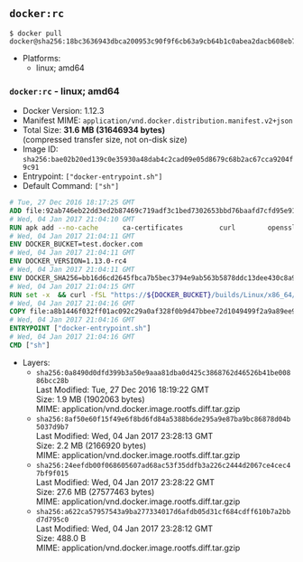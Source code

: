 ## `docker:rc`

```console
$ docker pull docker@sha256:18bc3636943dbca200953c90f9f6cb63a9cb64b1c0abea2dacb608eb7f5a6648
```

-	Platforms:
	-	linux; amd64

### `docker:rc` - linux; amd64

-	Docker Version: 1.12.3
-	Manifest MIME: `application/vnd.docker.distribution.manifest.v2+json`
-	Total Size: **31.6 MB (31646934 bytes)**  
	(compressed transfer size, not on-disk size)
-	Image ID: `sha256:bae02b20ed139c0e35930a48dab4c2cad09e05d8679c68b2ac67cca9204f9c91`
-	Entrypoint: `["docker-entrypoint.sh"]`
-	Default Command: `["sh"]`

```dockerfile
# Tue, 27 Dec 2016 18:17:25 GMT
ADD file:92ab746eb22dd3ed2b87469c719adf3c1bed7302653bbd76baafd7cfd95e911e in / 
# Wed, 04 Jan 2017 21:04:10 GMT
RUN apk add --no-cache 		ca-certificates 		curl 		openssl
# Wed, 04 Jan 2017 21:04:11 GMT
ENV DOCKER_BUCKET=test.docker.com
# Wed, 04 Jan 2017 21:04:11 GMT
ENV DOCKER_VERSION=1.13.0-rc4
# Wed, 04 Jan 2017 21:04:11 GMT
ENV DOCKER_SHA256=bb16d6cd2645fbca7b5bec3794e9ab563b5878ddc13dee430c8a91dde7c4ef86
# Wed, 04 Jan 2017 21:04:15 GMT
RUN set -x 	&& curl -fSL "https://${DOCKER_BUCKET}/builds/Linux/x86_64/docker-${DOCKER_VERSION}.tgz" -o docker.tgz 	&& echo "${DOCKER_SHA256} *docker.tgz" | sha256sum -c - 	&& tar -xzvf docker.tgz 	&& mv docker/* /usr/local/bin/ 	&& rmdir docker 	&& rm docker.tgz 	&& docker -v
# Wed, 04 Jan 2017 21:04:16 GMT
COPY file:a8b1446f032ff01ac092c29a0af328f0b9d47bbee72d1049499f2a9a89ee988a in /usr/local/bin/ 
# Wed, 04 Jan 2017 21:04:16 GMT
ENTRYPOINT ["docker-entrypoint.sh"]
# Wed, 04 Jan 2017 21:04:16 GMT
CMD ["sh"]
```

-	Layers:
	-	`sha256:0a8490d0dfd399b3a50e9aaa81dba0d425c3868762d46526b41be00886bcc28b`  
		Last Modified: Tue, 27 Dec 2016 18:19:22 GMT  
		Size: 1.9 MB (1902063 bytes)  
		MIME: application/vnd.docker.image.rootfs.diff.tar.gzip
	-	`sha256:8af50e60f15f49e6f8bd6fd84a5388b6de295a9e87ba9bc86878d04b5037d9b7`  
		Last Modified: Wed, 04 Jan 2017 23:28:13 GMT  
		Size: 2.2 MB (2166920 bytes)  
		MIME: application/vnd.docker.image.rootfs.diff.tar.gzip
	-	`sha256:24eefdb00f068605607ad68ac53f35ddfb3a226c2444d2067ce4cec47bf9f015`  
		Last Modified: Wed, 04 Jan 2017 23:28:22 GMT  
		Size: 27.6 MB (27577463 bytes)  
		MIME: application/vnd.docker.image.rootfs.diff.tar.gzip
	-	`sha256:a622ca57957543a9ba277334017d6afdb05d31cf684cdff610b7a2bbd7d795c0`  
		Last Modified: Wed, 04 Jan 2017 23:28:12 GMT  
		Size: 488.0 B  
		MIME: application/vnd.docker.image.rootfs.diff.tar.gzip
